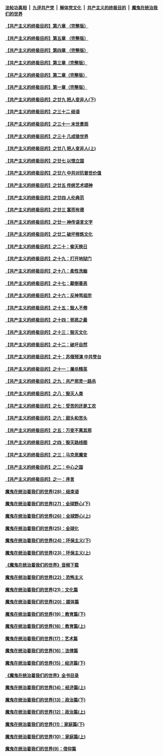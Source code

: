 ####  [法轮功真相](../../../../basic/blob/master/README.md?t=06070031) &nbsp;|&nbsp; [九评共产党](../../../../9ping.md/blob/master/README.md?t=06070031) &nbsp;|&nbsp; [解体党文化](../../../../jtdwh.md/blob/master/README.md?t=06070031)  &nbsp;|&nbsp; [共产主义的终极目的](../../../../gczydzjmd.md/blob/master/README.md?t=06070031) &nbsp;|&nbsp; [魔鬼在统治我们的世界](../../../../mgztzwmdsj.md/blob/master/README.md?t=06070031) 

#### [【共产主义的终极目的】第六章 （完整版）](../pages/nsc422/n11428913.md?t=06070031) 

#### [【共产主义的终极目的】第五章 （完整版）](../pages/nsc422/n11428912.md?t=06070031) 

#### [【共产主义的终极目的】第四章 （完整版）](../pages/nsc422/n11428907.md?t=06070031) 

#### [【共产主义的终极目的】第三章（完整版）](../pages/nsc422/n11428848.md?t=06070031) 

#### [【共产主义的终极目的】第二章（完整版）](../pages/nsc422/n11428831.md?t=06070031) 

#### [【共产主义的终极目的】第一章（完整版）](../pages/nsc422/n11417651.md?t=06070031) 

#### [【共产主义的终极目的】之廿九 把人变非人(下)](../pages/nsc422/n11344140.md?t=06070031) 

#### [【共产主义的终极目的】之三十二 结语](../pages/nsc422/n11360535.md?t=06070031) 

#### [【共产主义的终极目的】之三十一 末世景观](../pages/nsc422/n11351129.md?t=06070031) 

#### [【共产主义的终极目的】之三十 几成狼世界](../pages/nsc422/n11348280.md?t=06070031) 

#### [【共产主义的终极目的】之廿八 把人变非人(上)](../pages/nsc422/n11340492.md?t=06070031) 

#### [【共产主义的终极目的】之廿七 以恨立国](../pages/nsc422/n11336944.md?t=06070031) 

#### [【共产主义的终极目的】之廿六 中共对抗普世价值](../pages/nsc422/n11324785.md?t=06070031) 

#### [【共产主义的终极目的】之廿五 传统艺术颂神](../pages/nsc422/n11296396.md?t=06070031) 

#### [【共产主义的终极目的】之廿四 人伦典范](../pages/nsc422/n11296397.md?t=06070031) 

#### [【共产主义的终极目的】之廿三 富而有德](../pages/nsc422/n11283598.md?t=06070031) 

#### [【共产主义的终极目的】之廿一 神传语言文字](../pages/nsc422/n11263265.md?t=06070031) 

#### [【共产主义的终极目的】之廿二 破坏修炼文化](../pages/nsc422/n11245728.md?t=06070031) 

#### [【共产主义的终极目的】之二十：偷天换日](../pages/nsc422/n11238846.md?t=06070031) 

#### [【共产主义的终极目的】之十九：打开地狱门](../pages/nsc422/n11206376.md?t=06070031) 

#### [【共产主义的终极目的】之十八：柔性洗脑](../pages/nsc422/n11199994.md?t=06070031) 

#### [【共产主义的终极目的】之十七：颠倒善恶](../pages/nsc422/n11179782.md?t=06070031) 

#### [【共产主义的终极目的】之十六：反神骂祖宗](../pages/nsc422/n11166798.md?t=06070031) 

#### [【共产主义的终极目的】之十五：毁人不倦](../pages/nsc422/n11166792.md?t=06070031) 

#### [【共产主义的终极目的】之十四：邪恶之最](../pages/nsc422/n11150249.md?t=06070031) 

#### [【共产主义的终极目的】之十三：毁灭文化](../pages/nsc422/n11135227.md?t=06070031) 

#### [【共产主义的终极目的】之十二：破坏自然](../pages/nsc422/n11135214.md?t=06070031) 

#### [【共产主义的终极目的】之十：苏俄预演 中共登台](../pages/nsc422/n11118424.md?t=06070031) 

#### [【共产主义的终极目的】之十一：屠杀精英](../pages/nsc422/n11118442.md?t=06070031) 

#### [【共产主义的终极目的】之九：共产邪灵一路杀](../pages/nsc422/n11114139.md?t=06070031) 

#### [【共产主义的终极目的】之八：毁灭人类](../pages/nsc422/n11108503.md?t=06070031) 

#### [【共产主义的终极目的】之七：受苦的还是工农](../pages/nsc422/n11101809.md?t=06070031) 

#### [【共产主义的终极目的】之六：甜头和苦头](../pages/nsc422/n11096971.md?t=06070031) 

#### [【共产主义的终极目的】之五：万变不离其邪](../pages/nsc422/n11091285.md?t=06070031) 

#### [【共产主义的终极目的】之四：毁灭路线图](../pages/nsc422/n11086284.md?t=06070031) 

#### [【共产主义的终极目的】之三：马克思魔变](../pages/nsc422/n11061941.md?t=06070031) 

#### [【共产主义的终极目的】之二：中心之国](../pages/nsc422/n11047728.md?t=06070031) 

#### [【共产主义的终极目的】之一：序言](../pages/nsc422/n11086077.md?t=06070031) 

#### [魔鬼在统治着我们的世界(28)：结束语](../pages/nsc422/n10936246.md?t=06070031) 

#### [魔鬼在统治着我们的世界(27)：全球野心(下)](../pages/nsc422/n10928319.md?t=06070031) 

#### [魔鬼在统治着我们的世界(26)：全球野心(上)](../pages/nsc422/n10900318.md?t=06070031) 

#### [魔鬼在统治着我们的世界(25)：全球化](../pages/nsc422/n10788205.md?t=06070031) 

#### [魔鬼在统治着我们的世界(24)：环保主义(下)](../pages/nsc422/n10695307.md?t=06070031) 

#### [魔鬼在统治着我们的世界(23)：环保主义(上)](../pages/nsc422/n10688613.md?t=06070031) 

#### [《魔鬼在统治着我们的世界》音频下载](../pages/nsc422/n10635553.md?t=06070031) 

#### [魔鬼在统治着我们的世界(22)：恐怖主义](../pages/nsc422/n10614727.md?t=06070031) 

#### [魔鬼在统治着我们的世界(21)：文化篇](../pages/nsc422/n10597706.md?t=06070031) 

#### [魔鬼在统治着我们的世界(20)：媒体篇](../pages/nsc422/n10586579.md?t=06070031) 

#### [魔鬼在统治着我们的世界(19)：教育篇(下)](../pages/nsc422/n10564808.md?t=06070031) 

#### [魔鬼在统治着我们的世界(18)：教育篇(上)](../pages/nsc422/n10526970.md?t=06070031) 

#### [魔鬼在统治着我们的世界(17)：艺术篇](../pages/nsc422/n10499093.md?t=06070031) 

#### [魔鬼在统治着我们的世界(16)：法律篇](../pages/nsc422/n10485969.md?t=06070031) 

#### [魔鬼在统治着我们的世界(15)：经济篇(下)](../pages/nsc422/n10469975.md?t=06070031) 

#### [《魔鬼在统治着我们的世界》全书目录](../pages/nsc422/n10464261.md?t=06070031) 

#### [魔鬼在统治着我们的世界(14)：经济篇(上)](../pages/nsc422/n10457370.md?t=06070031) 

#### [魔鬼在统治着我们的世界(13)：政治篇(下)](../pages/nsc422/n10448270.md?t=06070031) 

#### [魔鬼在统治着我们的世界(12)：政治篇(上)](../pages/nsc422/n10444576.md?t=06070031) 

#### [魔鬼在统治着我们的世界(11)：家庭篇(下)](../pages/nsc422/n10440961.md?t=06070031) 

#### [魔鬼在统治着我们的世界(10)：家庭篇(上)](../pages/nsc422/n10435448.md?t=06070031) 

#### [魔鬼在统治着我们的世界(9)：信仰篇](../pages/nsc422/n10432159.md?t=06070031) 

